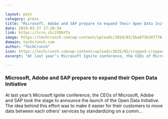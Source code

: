 ```yaml
---

layout: post
category: press
title: "Microsoft, Adobe and SAP prepare to expand their Open Data Initiative"
date: 2019-03-27 17:20:34
link: https://tcrn.ch/2YDhYfo
image: https://techcrunch.com/wp-content/uploads/2019/03/5ba8f3b347778-5ba8f3b34777aShantanu-Narayen-CEO-Adobe-Satya-Nadella-CEO-Microsoft-and-Bill-McDermott-CEO-SAP-at-Microsoft-Ignite-2018.jpg.jpg?w=600
domain: techcrunch.com
author: "TechCrunch"
icon: https://techcrunch.com/wp-content/uploads/2015/02/cropped-cropped-favicon-gradient.png?w=180
excerpt: "At last year’s Microsoft Ignite conference, the CEOs of Microsoft, Adobe and SAP took the stage to announce the launch of the Open Data Initiative. The idea behind this effort was to make it easier for their customers to move data between each others’ services by standardizing on a comm…"

---
```


### Microsoft, Adobe and SAP prepare to expand their Open Data Initiative

At last year’s Microsoft Ignite conference, the CEOs of Microsoft, Adobe and SAP took the stage to announce the launch of the Open Data Initiative. The idea behind this effort was to make it easier for their customers to move data between each others’ services by standardizing on a comm…